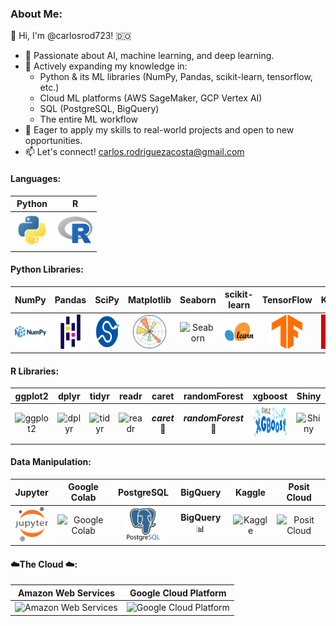 ### About Me:

👋 Hi, I'm @carlosrod723! 🇩🇴

- 🤖 Passionate about AI, machine learning, and deep learning. 
- 🌱 Actively expanding my knowledge in:
    * Python & its ML libraries (NumPy, Pandas, scikit-learn, tensorflow, etc.)
    * Cloud ML platforms (AWS SageMaker, GCP Vertex AI)
    * SQL (PostgreSQL, BigQuery)
    * The entire ML workflow
- 💼 Eager to apply my skills to real-world projects and open to new opportunities.
- 📫 Let's connect! carlos.rodriguezacosta@gmail.com

#### Languages:
| Python | R |
|:------:|:------:|
| <img src="https://github.com/devicons/devicon/blob/master/icons/python/python-original.svg" title="Python" alt="Python" width="55" height="55"/> | <img src="https://github.com/devicons/devicon/blob/master/icons/r/r-original.svg" title="R" alt="R" width="55" height="55"/> |


#### Python Libraries:
| NumPy | Pandas | SciPy | Matplotlib | Seaborn | scikit-learn | TensorFlow | Keras | Statsmodels | PyTorch |
|:-----:|:------:|:-----:|:----------:|:-------:|:------------:|:----------:|:-----:|:-----------:|:-------:|
| <img src="https://github.com/devicons/devicon/blob/master/icons/numpy/numpy-original-wordmark.svg" title="NumPy" alt="NumPy" width="55" height="55"/> | <img src="https://github.com/devicons/devicon/blob/master/icons/pandas/pandas-original.svg" title="Pandas" alt="Pandas" width="55" height="55"/> | <img src="https://github.com/scipy/scipy/raw/main/doc/source/_static/logo.svg" title="SciPy" alt="SciPy" width="55" height="55"/> | <img src="https://github.com/devicons/devicon/blob/master/icons/matplotlib/matplotlib-original.svg" title="Matplotlib" alt="Matplotlib" width="55" height="55"/> | <img src="https://raw.githubusercontent.com/gilbarbara/logos/master/logos/seaborn.svg" title="Seaborn" alt="Seaborn" width="55" height="55"/> | <img src="https://github.com/devicons/devicon/blob/master/icons/scikitlearn/scikitlearn-original.svg" title="scikit-learn" alt="scikit-learn" width="55" height="55"/> | <img src="https://github.com/devicons/devicon/blob/master/icons/tensorflow/tensorflow-original.svg" title="TensorFlow" alt="TensorFlow" width="55" height="55"/> | <img src="https://github.com/devicons/devicon/blob/master/icons/keras/keras-original.svg" title="Keras" alt="Keras" width="55" height="55"/> | <img src="https://www.statsmodels.org/stable/_images/statsmodels-logo-v2-horizontal.svg" title="Statsmodels" alt="Statsmodels" width="100" height="55"/> | <img src="https://github.com/devicons/devicon/blob/master/icons/pytorch/pytorch-original.svg" title="PyTorch" alt="PyTorch" width="55" height="55"/> |


#### R Libraries:
| ggplot2 | dplyr | tidyr | readr | caret | randomForest | xgboost | Shiny |
|:-------:|:-----:|:-----:|:-----:|:-----:|:------------:|:-------:|:-----:|
| <img src="https://www.rstudio.com/wp-content/uploads/2014/04/ggplot2.png" title="ggplot2" alt="ggplot2" width="55" height="55"/> | <img src="https://dplyr.tidyverse.org/logo.png" title="dplyr" alt="dplyr" width="55" height="55"/> | <img src="https://tidyr.tidyverse.org/logo.png" title="tidyr" alt="tidyr" width="55" height="55"/> | <img src="https://readr.tidyverse.org/logo.png" title="readr" alt="readr" width="55" height="55"/> | **_caret_** 🌟 | **_randomForest_** 🌲 | <img src="https://raw.githubusercontent.com/dmlc/dmlc.github.io/master/img/logo-m/xgboost.png" title="xgboost" alt="xgboost" width="55" height="55"/> | <img src="https://www.rstudio.com/wp-content/uploads/2014/04/shiny.png" title="Shiny" alt="Shiny" width="55" height="55"/> |

#### Data Manipulation:
| Jupyter | Google Colab | PostgreSQL | BigQuery | Kaggle | Posit Cloud |
|:-------:|:------------:|:----------:|:--------:|:------:|:-----------:|
| <img src="https://github.com/devicons/devicon/blob/master/icons/jupyter/jupyter-original-wordmark.svg" title="Jupyter" alt="Jupyter" width="55" height="55"/> | <img src="https://colab.research.google.com/img/colab_favicon_256px.png" title="Google Colab" alt="Google Colab" width="55" height="55"/> | <img src="https://github.com/devicons/devicon/blob/master/icons/postgresql/postgresql-original-wordmark.svg" title="PostgreSQL" alt="PostgreSQL" width="55" height="55"/> | **BigQuery** 📊 | <img src="https://www.vectorlogo.zone/logos/kaggle/kaggle-icon.svg" title="Kaggle" alt="Kaggle" width="55" height="55"/> | <img src="https://avatars.githubusercontent.com/u/2508859?s=200&v=4" title="Posit Cloud" alt="Posit Cloud" width="55" height="55"/> |

#### ☁️The Cloud ☁️:
| Amazon Web Services | Google Cloud Platform |
|:-------------------:|:---------------------:|
| <img src="https://a0.awsstatic.com/libra-css/images/logos/aws_logo_smile_1200x630.png" title="Amazon Web Services" alt="Amazon Web Services" width="100" height="60"/> | <img src="https://cloud.google.com/_static/cloud/images/social-icon-google-cloud-1200-630.png" title="Google Cloud Platform" alt="Google Cloud Platform" width="100" height="60"/> |



<!---
carlosrod723/carlosrod723 is a ✨ special ✨ repository because its `README.md` (this file) appears on your GitHub profile.
You can click the Preview link to take a look at your changes.
--->
